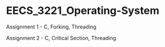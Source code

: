 # EECS_3221_Operating-System

Assignment 1 - C, Forking, Threading 

Assignment 2 - C, Critical Section, Threading 
